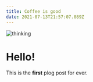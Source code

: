 ```yaml
---
title: Coffee is good
date: 2021-07-13T21:57:07.089Z
---
```

![thinking](/img/thinking.jpg "thinking about coffee")

# Hello!

This is the **first** plog post for ever.